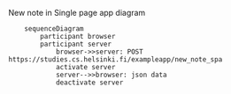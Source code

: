 New note in Single page app diagram

```mermaid
    sequenceDiagram
        participant browser
        participant server
            browser->>server: POST https://studies.cs.helsinki.fi/exampleapp/new_note_spa
            activate server
            server-->>browser: json data
            deactivate server
```